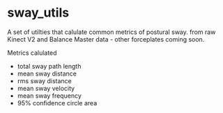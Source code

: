 # sway_utils

A set of utilties that calulate common metrics of postural sway. from raw Kinect V2 and Balance Master data - other forceplates coming soon.

Metrics calulated
* total sway path length
* mean sway distance
* rms sway distance
* mean sway velocity
* mean sway frequency
* 95% confidence circle area